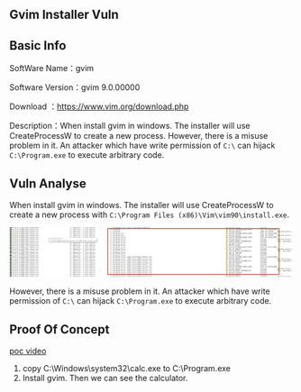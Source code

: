 ## Gvim Installer Vuln

## Basic Info

SoftWare Name：gvim

Software Version：gvim 9.0.00000

Download ：https://www.vim.org/download.php

Description：When install  gvim in windows. The installer will use CreateProcessW to create a new process. However,  there is a misuse problem in it. An attacker which have write permission of `C:\` can hijack `C:\Program.exe` to execute arbitrary code.



## Vuln Analyse

When install  gvim in windows. The installer will use CreateProcessW to create a new process with `C:\Program Files (x86)\Vim\vim90\install.exe`. 

![info](pic/info.jpg)

However,  there is a misuse problem in it. An attacker which have write permission of `C:\` can hijack `C:\Program.exe` to execute arbitrary code.



## Proof Of Concept

[poc video](./poc.mp4)

1. copy C:\Windows\system32\calc.exe to C:\Program.exe
2. Install gvim. Then we can see the calculator.